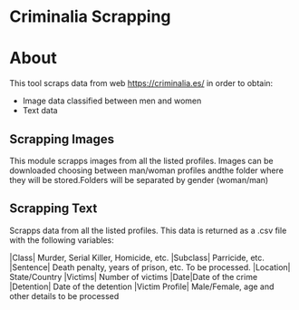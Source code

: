 # Criminalia Scrapping 

# About

This tool scraps data from web https://criminalia.es/ in order to obtain:

- Image data classified between men and women
- Text data 

## Scrapping Images

This module scrapps images from all the listed profiles. 
Images can be downloaded choosing between man/woman profiles andthe folder where they will be stored.Folders will be separated by gender (woman/man)

## Scrapping Text

Scrapps data from all the listed profiles. 
This data is returned as a .csv file with the following variables:

|Class| Murder, Serial Killer, Homicide, etc.
|Subclass| Parricide, etc.
|Sentence| Death penalty, years of prison, etc. To be processed.
|Location| State/Country
|Victims| Number of victims
|Date|Date of the crime
|Detention| Date of the detention
|Victim Profile| Male/Female, age and other details to be processed